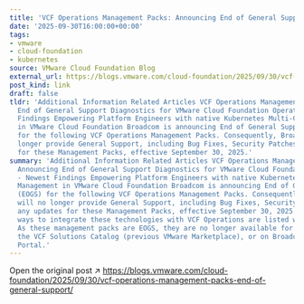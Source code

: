 ```yaml
---
title: 'VCF Operations Management Packs: Announcing End of General Support'
date: '2025-09-30T16:00:00+00:00'
tags:
- vmware
- cloud-foundation
- kubernetes
source: VMware Cloud Foundation Blog
external_url: https://blogs.vmware.com/cloud-foundation/2025/09/30/vcf-operations-management-packs-end-of-general-support/
post_kind: link
draft: false
tldr: 'Additional Information Related Articles VCF Operations Management Packs: Announcing
  End of General Support Diagnostics for VMware Cloud Foundation Operations - Newest
  Findings Empowering Platform Engineers with native Kubernetes Multi-Cluster Management
  in VMware Cloud Foundation Broadcom is announcing End of General Support (EOGS)
  for the following VCF Operations Management Packs. Consequently, Broadcom will no
  longer provide General Support, including Bug Fixes, Security Patches, or any updates
  for these Management Packs, effective September 30, 2025.'
summary: 'Additional Information Related Articles VCF Operations Management Packs:
  Announcing End of General Support Diagnostics for VMware Cloud Foundation Operations
  - Newest Findings Empowering Platform Engineers with native Kubernetes Multi-Cluster
  Management in VMware Cloud Foundation Broadcom is announcing End of General Support
  (EOGS) for the following VCF Operations Management Packs. Consequently, Broadcom
  will no longer provide General Support, including Bug Fixes, Security Patches, or
  any updates for these Management Packs, effective September 30, 2025. Alternative
  ways to integrate these technologies with VCF Operations are listed wherever applicable.
  As these management packs are EOGS, they are no longer available for download on
  the VCF Solutions Catalog (previous VMware Marketplace), or on Broadcom Support
  Portal.'
---
```

Open the original post ↗ https://blogs.vmware.com/cloud-foundation/2025/09/30/vcf-operations-management-packs-end-of-general-support/
